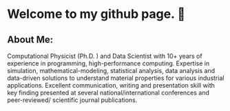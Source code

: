 # Welcome to my github page. 👋

## About Me:
 Computational Physicist (Ph.D. ) and Data Scientist with 10+ years of experience in programming, high-performance computing. 
 Expertise in simulation, mathematical-modeling, statistical analysis, data analysis and data-driven solutions to understand 
 material properties for various industrial applications. 
 Excellent communication, writing and presentation skill with key finding presented at several national/international conferences 
 and peer-reviewed/ scientific journal publications.


<!--
**i-bishalb/i-bishalb** is a ✨ _special_ ✨ repository because its `README.md` (this file) appears on your GitHub profile.

Here are some ideas to get you started:

- 🔭 I’m currently working on ...
- 🌱 I’m currently learning ...
- 👯 I’m looking to collaborate on ...
- 🤔 I’m looking for help with ...
- 💬 Ask me about ...
- 📫 How to reach me: ...
- 😄 Pronouns: ...
- ⚡ Fun fact: ...
-->

